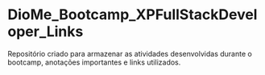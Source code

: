 # DioMe_Bootcamp_XPFullStackDeveloper_Links

Repositório criado para armazenar as atividades desenvolvidas durante o bootcamp, anotações importantes e links utilizados.
